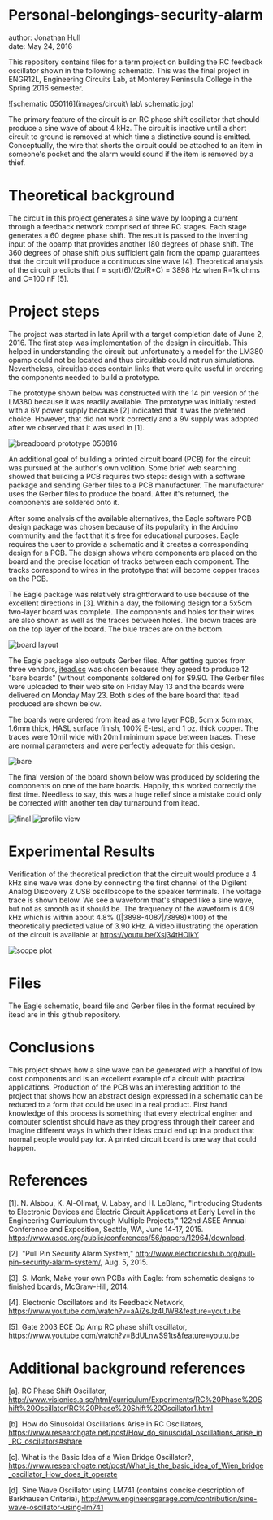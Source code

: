 # Personal-belongings-security-alarm
author: Jonathan Hull  
date: May 24, 2016  

This repository contains files for a term project on building the RC feedback oscillator shown in the following schematic.  This was the final project in ENGR12L, Engineering Circuits Lab, at Monterey Peninsula College in the Spring 2016 semester.  

![schematic 050116](images/circuit\ lab\ schematic.jpg)

The primary feature of the circuit is an RC phase shift oscillator that should produce a sine wave of about 4 kHz.  The circuit is inactive until a short circuit to ground is removed at which time a distinctive sound is emitted.  Conceptually, the wire that shorts the circuit could be attached to an item in someone's pocket and the alarm would sound if the item is removed by a thief. 

# Theoretical background

The circuit in this project generates a sine wave by looping a current through a feedback network comprised of three RC stages.  Each stage generates a 60 degree phase shift.  The result is passed to the inverting input of the opamp that provides another 180 degrees of phase shift.  The 360 degrees of phase shift plus sufficient gain from the opamp guarantees that the circuit will produce a continuous sine wave [4].  Theoretical analysis of the circuit predicts that f = sqrt(6)/(2*pi*R*C) = 3898 Hz when R=1k ohms and C=100 nF [5].

# Project steps

The project was started in late April with a target completion date of June 2, 2016.  The first step was implementation of the design in circuitlab.  This helped in understanding the circuit but unfortunately a model for the LM380 opamp could not be located and thus circuitlab could not run simulations.  Nevertheless, circuitlab does contain links that were quite useful in ordering the components needed to build a prototype.

The prototype shown below was constructed with the 14 pin version of the LM380 because it was readily available.   The prototype was initially tested with a 6V power supply because [2] indicated that it was the preferred choice.  However, that did not work correctly and a 9V supply was adopted after we observed that it was used in [1].  

![breadboard prototype 050816](/images/prototype.jpg)

An additional goal of building a printed circuit board (PCB) for the circuit was pursued at the author's own volition.  Some brief web searching showed that building a PCB requires two steps: design with a software package and sending Gerber files to a PCB manufacturer.  The manufacturer uses the Gerber files to produce the board.  After it's returned, the components are soldered onto it.

After some analysis of the available alternatives, the Eagle software PCB design package was chosen because of its popularity in the Arduino community and the fact that it's free for educational purposes.  Eagle requires the user to provide a schematic and it creates a corresponding design for a PCB.  The design shows where components are placed on the board and the precise location of tracks between each component.  The tracks correspond to wires in the prototype that will become copper traces on the PCB.

The Eagle package was relatively straightforward to use because of the excellent directions in [3].  Within a day, the following design for a 5x5cm two-layer board was complete.  The components and holes for their wires are also shown as well as the traces between holes.  The brown traces are on the top layer of the board.  The blue traces are on the bottom.

![board layout](/images/board.jpg)

The Eagle package also outputs Gerber files.  After getting quotes from three vendors, [itead.cc](http://itead.cc) was chosen because they agreed to produce 12 "bare boards" (without components soldered on) for $9.90.  The Gerber files were uploaded to their web site on Friday May 13 and the boards were delivered on Monday May 23.  Both sides of the bare board that itead produced are shown below.

The boards were ordered from itead as a two layer PCB, 5cm x 5cm max, 1.6mm thick, HASL surface finish, 100% E-test, and 1 oz. thick copper.  The traces were 10mil wide with 20mil minimum space between traces.  These are normal parameters and were perfectly adequate for this design.

![bare](images/bare.jpg)

The final version of the board shown below was produced by soldering the components on one of the bare boards.  Happily, this worked correctly the first time.  Needless to say, this was a huge relief since a mistake could only be corrected with another ten day turnaround from itead.

![final](images/final.jpg)
![profile view](images/profile.jpg)

# Experimental Results

Verification of the theoretical prediction that the circuit would produce a 4 kHz sine wave was done by connecting the first channel of the Digilent Analog Discovery 2 USB oscilloscope to the speaker terminals.  The voltage trace is shown below.  We see a waveform that's shaped like a sine wave, but not as smooth as it should be.  The frequency of the waveform is 4.09 kHz which is within about 4.8% ((|3898-4087|/3898)*100) of the theoretically predicted value of 3.90 kHz.  A video illustrating the operation of the circuit is available at https://youtu.be/Xsj34tHOlkY

![scope plot](images/scope_plot.jpg)

# Files

The Eagle schematic, board file and Gerber files in the format required by itead are in this github repository.

# Conclusions

This project shows how a sine wave can be generated with a handful of low cost components and is an excellent example of a circuit with practical applications.  Production of the PCB was an interesting addition to the project that shows how an abstract design expressed in a schematic can be reduced to a form that could be used in a real product.  First hand knowledge of this process is something that every electrical enginer and computer scientist should have as they progress through their career and imagine different ways in which their ideas could end up in a product that normal people would pay for.  A printed circuit board is one way that could happen.  

# References

[1].  N. Alsbou, K. Al-Olimat, V. Labay, and H. LeBlanc, "Introducing Students to Electronic Devices and Electric Circuit Applications at Early Level in the Engineering Curriculum through Multiple Projects,"  122nd ASEE Annual Conference and Exposition, Seattle, WA, June 14-17, 2015. https://www.asee.org/public/conferences/56/papers/12964/download.

[2]. "Pull Pin Security Alarm System," http://www.electronicshub.org/pull-pin-security-alarm-system/, Aug. 5, 2015.

[3].  S. Monk, Make your own PCBs with Eagle: from schematic designs to finished boards, McGraw-Hill, 2014.

[4]. Electronic Oscillators and its Feedback Network, https://www.youtube.com/watch?v=aAiZsJz4UW8&feature=youtu.be

[5]. Gate 2003 ECE Op Amp RC phase shift oscillator, https://www.youtube.com/watch?v=BdULnwS91ts&feature=youtu.be

# Additional background references

[a].  RC Phase Shift Oscillator, http://www.visionics.a.se/html/curriculum/Experiments/RC%20Phase%20Shift%20Oscillator/RC%20Phase%20Shift%20Oscillator1.html

[b].  How do Sinusoidal Oscillations Arise in RC Oscillators, https://www.researchgate.net/post/How_do_sinusoidal_oscillations_arise_in_RC_oscillators#share

[c]. What is the Basic Idea of a Wien Bridge Oscillator?, https://www.researchgate.net/post/What_is_the_basic_idea_of_Wien_bridge_oscillator_How_does_it_operate

[d]. Sine Wave Oscillator using LM741 (contains concise description of Barkhausen Criteria), http://www.engineersgarage.com/contribution/sine-wave-oscillator-using-lm741


